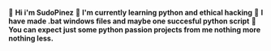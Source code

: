 👋 **Hi i'm SudoPinez**
🐍 **I'm currently learning python and ethical hacking**
🥉 **I have made .bat windows files and maybe one succesful python script**
🤖 **You can expect just some python passion projects from me nothing more nothing less.**

